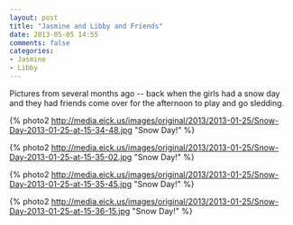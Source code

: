 ```yaml
---
layout: post
title: "Jasmine and Libby and Friends"
date: 2013-05-05 14:55
comments: false
categories: 
- Jasmine
- Libby
---
```

Pictures from several months ago -- back when the girls had a snow day and they had friends come over for the afternoon to play and go sledding.

{% photo2 http://media.eick.us/images/original/2013/2013-01-25/Snow-Day-2013-01-25-at-15-34-48.jpg "Snow Day!" %}

{% photo2 http://media.eick.us/images/original/2013/2013-01-25/Snow-Day-2013-01-25-at-15-35-02.jpg "Snow Day!" %}

{% photo2 http://media.eick.us/images/original/2013/2013-01-25/Snow-Day-2013-01-25-at-15-35-45.jpg "Snow Day!" %}

{% photo2 http://media.eick.us/images/original/2013/2013-01-25/Snow-Day-2013-01-25-at-15-36-15.jpg "Snow Day!" %}
